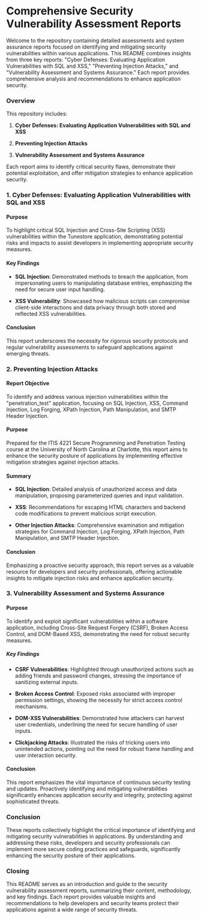 # Comprehensive Security Vulnerability Assessment Reports

Welcome to the repository containing detailed assessments and system assurance reports focused on identifying and mitigating security vulnerabilities within various applications. This README combines insights from three key reports: "Cyber Defenses: Evaluating Application Vulnerabilities with SQL and XSS," "Preventing Injection Attacks," and "Vulnerability Assessment and Systems Assurance." Each report provides comprehensive analysis and recommendations to enhance application security.

### Overview

This repository includes:

1. **Cyber Defenses: Evaluating Application Vulnerabilities with SQL and XSS**

2. **Preventing Injection Attacks**

3. **Vulnerability Assessment and Systems Assurance**

Each report aims to identify critical security flaws, demonstrate their potential exploitation, and offer mitigation strategies to enhance application security.

### 1. Cyber Defenses: Evaluating Application Vulnerabilities with SQL and XSS

#### Purpose

To highlight critical SQL Injection and Cross-Site Scripting (XSS) vulnerabilities within the Tunestore application, demonstrating potential risks and impacts to assist developers in implementing appropriate security measures.

#### Key Findings

- **SQL Injection**: Demonstrated methods to breach the application, from impersonating users to manipulating database entries, emphasizing the need for secure user input handling.

- **XSS Vulnerability**: Showcased how malicious scripts can compromise client-side interactions and data privacy through both stored and reflected XSS vulnerabilities.

#### Conclusion

This report underscores the necessity for rigorous security protocols and regular vulnerability assessments to safeguard applications against emerging threats.

### 2. Preventing Injection Attacks

#### Report Objective

To identify and address various injection vulnerabilities within the "penetration_test" application, focusing on SQL Injection, XSS, Command Injection, Log Forging, XPath Injection, Path Manipulation, and SMTP Header Injection.

#### Purpose

Prepared for the ITIS 4221 Secure Programming and Penetration Testing course at the University of North Carolina at Charlotte, this report aims to enhance the security posture of applications by implementing effective mitigation strategies against injection attacks.

#### Summary

- **SQL Injection**: Detailed analysis of unauthorized access and data manipulation, proposing parameterized queries and input validation.

- **XSS**: Recommendations for escaping HTML characters and backend code modifications to prevent malicious script execution.

- **Other Injection Attacks**: Comprehensive examination and mitigation strategies for Command Injection, Log Forging, XPath Injection, Path Manipulation, and SMTP Header Injection.

#### Conclusion

Emphasizing a proactive security approach, this report serves as a valuable resource for developers and security professionals, offering actionable insights to mitigate injection risks and enhance application security.

### 3. Vulnerability Assessment and Systems Assurance

#### Purpose

To identify and exploit significant vulnerabilities within a software application, including Cross-Site Request Forgery (CSRF), Broken Access Control, and DOM-Based XSS, demonstrating the need for robust security measures.

##### Key Findings

- **CSRF Vulnerabilities**: Highlighted through unauthorized actions such as adding friends and password changes, stressing the importance of sanitizing external inputs.

- **Broken Access Control**: Exposed risks associated with improper permission settings, showing the necessity for strict access control mechanisms.

- **DOM-XSS Vulnerabilities**: Demonstrated how attackers can harvest user credentials, underlining the need for secure handling of user inputs.

- **Clickjacking Attacks**: Illustrated the risks of tricking users into unintended actions, pointing out the need for robust frame handling and user interaction security.

#### Conclusion

This report emphasizes the vital importance of continuous security testing and updates. Proactively identifying and mitigating vulnerabilities significantly enhances application security and integrity, protecting against sophisticated threats.

### Conclusion

These reports collectively highlight the critical importance of identifying and mitigating security vulnerabilities in applications. By understanding and addressing these risks, developers and security professionals can implement more secure coding practices and safeguards, significantly enhancing the security posture of their applications.

### Closing

This README serves as an introduction and guide to the security vulnerability assessment reports, summarizing their content, methodology, and key findings. Each report provides valuable insights and recommendations to help developers and security teams protect their applications against a wide range of security threats.
